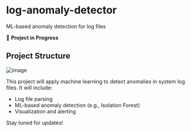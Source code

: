 # log-anomaly-detector
ML-based anomaly detection for log files

🚧 **Project in Progress**

## Project Structure

![image](https://github.com/user-attachments/assets/c97d95ba-7615-4925-8b1a-5da0f1c14a0c)


This project will apply machine learning to detect anomalies in system log files. It will include:

- Log file parsing
- ML-based anomaly detection (e.g., Isolation Forest)
- Visualization and alerting

Stay tuned for updates!
